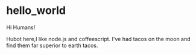 # hello_world
Hi Humans!

Hubot here,I like node.js and coffeescript.
I've had tacos on the moon and find them far superior to earth tacos.
